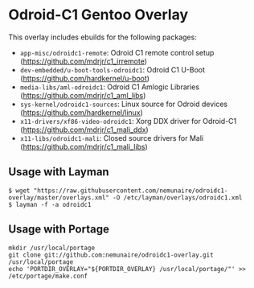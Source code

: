 Odroid-C1 Gentoo Overlay
========================

This overlay includes ebuilds for the following packages:

* `app-misc/odroidc1-remote`: Odroid C1 remote control setup (https://github.com/mdrjr/c1_irremote)
* `dev-embedded/u-boot-tools-odroidc1`: Odroid C1 U-Boot (https://github.com/hardkernel/u-boot)
* `media-libs/aml-odroidc1`: Odroid C1 Amlogic Libraries (https://github.com/mdrjr/c1_aml_libs)
* `sys-kernel/odroidc1-sources`: Linux source for Odroid devices (https://github.com/hardkernel/linux)
* `x11-drivers/xf86-video-odroidc1`: Xorg DDX driver for Odroid-C1 (https://github.com/mdrjr/c1_mali_ddx)
* `x11-libs/odroidc1-mali`: Closed source drivers for Mali (https://github.com/mdrjr/c1_mali_libs)

Usage with Layman
-----------------

```
$ wget "https://raw.githubusercontent.com/nemunaire/odroidc1-overlay/master/overlays.xml" -O /etc/layman/overlays/odroidc1.xml
$ layman -f -a odroidc1
```

Usage with Portage
------------------

```
mkdir /usr/local/portage
git clone git://github.com:nemunaire/odroidc1-overlay.git /usr/local/portage
echo 'PORTDIR_OVERLAY="${PORTDIR_OVERLAY} /usr/local/portage/"' >> /etc/portage/make.conf
```

